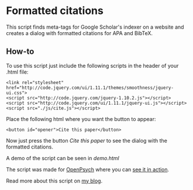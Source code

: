 Formatted citations
===================
This script finds meta-tags for Google Scholar's indexer on a website and
creates a dialog with formatted citations for APA and BibTeX. 

How-to
------
To use this script just include the following scripts in the header of your .html file:

`<link rel="stylesheet" href="http://code.jquery.com/ui/1.11.1/themes/smoothness/jquery-ui.css">`  
`<script src="http://code.jquery.com/jquery-1.10.2.js"></script>`  
`<script src="http://code.jquery.com/ui/1.11.1/jquery-ui.js"></script>`  
`<script src="./js/cite.js"></script>`  

Place the following html where you want the button to appear:

`<button id="opener">Cite this paper</button>`

Now just press the button *Cite this paper* to see the dialog with the formatted citations.

A demo of the script can be seen in *demo.html*

The script was made for [OpenPsych](http://openpsych.net) where you can [see it
in action](http://openpsych.net/ODP/2014/07/ethnicrace-differences-in-aptitude-by-generation-in-the-united-states-an-exploratory-meta-analysis/).

Read more about this script on [my blog](http://botranberg.dk/post/formatted-citations/).
